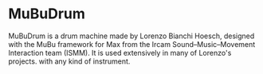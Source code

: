 # MuBuDrum
MuBuDrum is a drum machine made by Lorenzo Bianchi Hoesch, designed with the MuBu framework for Max from the Ircam Sound–Music–Movement Interaction team (ISMM). It is used extensively in many of Lorenzo's projects. with any kind of instrument.
